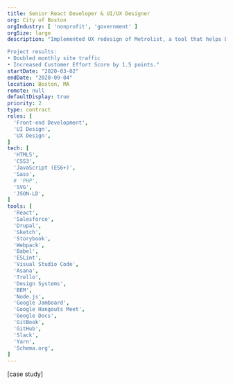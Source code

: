 ```yaml
---
title: Senior React Developer & UI/UX Designer
org: City of Boston
orgIndustry: [ 'nonprofit', 'government' ]
orgSize: large
description: "Implemented UX redesign of Metrolist, a tool that helps Boston residents search for affordable housing. Migrated from static HTML page to interactive React application.

Project results:
• Doubled monthly site traffic
• Increased Customer Effort Score by 1.5 points."
startDate: "2020-03-02"
endDate: "2020-09-04"
location: Boston, MA
remote: null
defaultDisplay: true
priority: 2
type: contract
roles: [
  'Front-end Development',
  'UI Design',
  'UX Design',
]
tech: [
  'HTML5',
  'CSS3',
  'JavaScript (ES6+)',
  'Sass',
  # 'PHP',
  'SVG',
  'JSON-LD',
]
tools: [
  'React',
  'Salesforce',
  'Drupal',
  'Sketch',
  'Storybook',
  'Webpack',
  'Babel',
  'ESLint',
  'Visual Studio Code',
  'Asana',
  'Trello',
  'Design Systems',
  'BEM',
  'Node.js',
  'Google Jamboard',
  'Google Hangouts Meet',
  'Google Docs',
  'GitBook',
  'GitHub',
  'Slack',
  'Yarn',
  'Schema.org',
]
---
```


[case study]